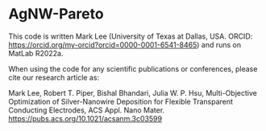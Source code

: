 # AgNW-Pareto
This code is written Mark Lee (University of Texas at Dallas, USA. ORCID: https://orcid.org/my-orcid?orcid=0000-0001-6541-8465) and runs on MatLab R2022a.

When using the code for any scientific publications or conferences, please cite our research article as:

Mark Lee, Robert T. Piper, Bishal Bhandari, Julia W. P. Hsu, Multi-Objective Optimization of Silver-Nanowire Deposition for Flexible Transparent Conducting Electrodes, ACS Appl. Nano Mater. https://pubs.acs.org/10.1021/acsanm.3c03599 
